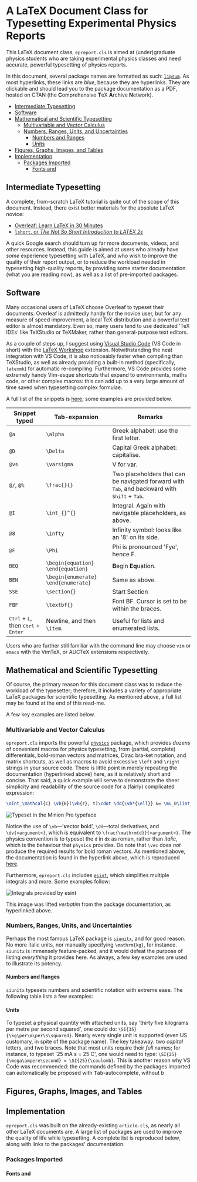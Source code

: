 # A LaTeX Document Class for Typesetting Experimental Physics Reports

This LaTeX document class, `epreport.cls` is aimed at (under)graduate physics students who are taking experimental physics classes and need accurate, powerful typesetting of physics reports.

In this document, several package names are formatted as such: [`lipsum`](http://mirrors.ctan.org/macros/latex/contrib/lipsum/lipsum.pdf).
As most hyperlinks, these links are *blue*, because they are hyperlinks. They are clickable and should lead you to the package documentation as a PDF, hosted on CTAN (the **C**omprehensive **T**eX **A**rchive **N**etwork).

- [Intermediate Typesetting](#intermediate-typesetting)
- [Software](#software)
- [Mathematical and Scientific Typesetting](#mathematical-and-scientific-typesetting)
	- [Multivariable and Vector Calculus](#multivariable-and-vector-calculus)
	- [Numbers, Ranges, Units, and Uncertainties](#numbers-ranges-units-and-uncertainties)
		- [Numbers and Ranges](#numbers-and-ranges)
		- [Units](#units)
- [Figures, Graphs, Images, and Tables](#figures-graphs-images-and-tables)
- [Implementation](#implementation)
	- [Packages Imported](#packages-imported)
		- [Fonts and](#fonts-and)

## Intermediate Typesetting

A complete, from-scratch LaTeX tutorial is quite out of the scope of this document. Instead, there exist better materials for the absolute LaTeX novice:

* [Overleaf: Learn LaTeX in 30 Minutes](https://www.overleaf.com/learn/latex/Learn_LaTeX_in_30_minutes)
* [`lshort`, or *The Not So Short
Introduction to LATEX 2ε*](https://download.nus.edu.sg/mirror/ctan/info/lshort/english/lshort.pdf)

A quick Google search should turn up far more documents, videos, and other resources. Instead, this guide is aimed at users who already have *some* experience typesetting with LaTeX, and who wish to improve the quality of their report output, or to reduce the workload needed in typesetting high-quality reports, by providing some starter documentation (what you are reading now), as well as a list of pre-imported packages.

## Software

Many occasional users of LaTeX choose Overleaf to typeset their documents.
Overleaf is admittedly handy for the novice user, but for any measure of speed improvement, a local TeX distribution and a powerful text editor is almost mandatory.
Even so, many users tend to use dedicated 'TeX IDEs' like TeXStudio or TeXMaker, rather than general-purpose text editors.

As a couple of steps up, I suggest using [Visual Studio Code](https://code.visualstudio.com/) (VS Code in short) with the [LaTeX Workshop](https://marketplace.visualstudio.com/items?itemName=James-Yu.latex-workshop) extension.
Notwithstanding the neat integration with VS Code, it is also noticeably faster when compiling than TeXStudio, as well as already providing a built-in method (specifically, `latexmk`) for automatic re-compiling.
Furthermore, VS Code provides some extremely handy Vim-esque shortcuts that expand to environments, maths code, or other complex macros: this can add up to a very large amount of time saved when typesetting complex formulae.

A full list of the snippets is [here](https://github.com/James-Yu/LaTeX-Workshop/wiki/Snippets); some examples are provided below.

| Snippet typed                                                           | Tab-expansion                        | Remarks                                                                                                                   |
| ----------------------------------------------------------------------- | ------------------------------------ | ------------------------------------------------------------------------------------------------------------------------- |
| `@a`                                                                    | `\alpha`                             | Greek alphabet: use the first letter.                                                                                     |
| `@D`                                                                    | `\Delta`                             | Capital Greek alphabet: capitalise.                                                                                       |
| `@vs`                                                                   | `\varsigma`                          | V for var.                                                                                                                |
| `@/`, `@%`                                                              | `\frac{}{}`                          | Two placeholders that can be navigated forward with <kbd>Tab</kbd>,  and backward with <kbd>Shift</kbd> + <kbd>Tab</kbd>. |
| `@I`                                                                    | `\int_{}^{}`                         | Integral. Again with navigable placeholders, as above.                                                                    |
| `@8`                                                                    | `\infty`                             | Infinity symbol: looks like an '8' on its side.                                                                           |
| `@F`                                                                    | `\Phi`                               | Phi is pronounced 'Fye', hence F.                                                                                         |
| `BEQ`                                                                   | `\begin{equation}  \end{equation}`   | **B**egin **Eq**uation.                                                                                                   |
| `BEN`                                                                   | `\begin{enumerate}  \end{enumerate}` | Same as above.                                                                                                            |
| `SSE`                                                                   | `\section{}`                         | Start Section                                                                                                             |
| `FBF`                                                                   | `\textbf{}`                          | Font BF. Cursor is set to be within the braces.                                                                           |
| <kbd>Ctrl</kbd> + <kbd>L</kbd>, then <kbd>Ctrl</kbd> + <kbd>Enter</kbd> | Newline, and then `\item`.           | Useful for lists and enumerated lists.                                                                                    |

Users who are further still familiar with the command line may choose `vim` or `emacs` with the VimTeX, or AUCTeX extensions respectively.

## Mathematical and Scientific Typesetting

Of course, the primary reason for this document class was to reduce the workload of the typesetter; therefore, it includes a variety of appropriate LaTeX packages for scientific typesetting.
As mentioned above, a full list may be found at the end of this read-me.

A few key examples are listed below.

### Multivariable and Vector Calculus

`epreport.cls` imports the powerful [`physics`](http://mirrors.ctan.org/macros/latex/contrib/physics/physics.pdf) package, which provides *dozens* of convenient macros for physics typesetting, from (partial, complete) differentials, bold-roman vectors and matrices, Dirac bra-ket notation, and matrix shortcuts, as well as macros to avoid excessive `\left` and `\right` strings in your source code.
There is little point in merely repeating the documentation (hyperlinked above) here, as it is relatively short and concise.
That said, a quick example will serve to demonstrate the sheer simplicity and readability of the source code for a (fairly) complicated expression:

```LaTeX
\oint_\mathcal{C} \vb{B}(\vb{r}, t)\cdot \dd{\vb*{\ell}} &= \mu_0\iint_\mathcal{S} \vb{J}(\vb{r}, t) \cdot \dd{\vb{a}} + \mu_0\varepsilon_0 \dv{t} \iint_\mathcal{S}\vb{E}(\vb{r}, t)\cdot \dd{\vb{a}}
```

![Typeset in the Minion Pro typeface](images/complex_formula.png)

Notice the use of `\vb`—'**v**ector **b**old', `\dd`—total derivatives, and `\dv{<argument>}`, which is equivalent to `\frac{\mathrm{d}}{<argument>}`.
The physics convention is to typeset the `d` in `dx` as roman, rather than *italic*, which is the behaviour that `physics` provides.
Do note that `\vec` does *not* produce the required results for bold roman vectors.
As mentioned above, the documentation is found in the hyperlink above, which is reproduced [here](http://mirrors.ctan.org/macros/latex/contrib/physics/physics.pdf).

Furthermore, `epreport.cls` includes [`esint`](http://mirrors.ctan.org/macros/latex/contrib/esint/esint-doc.pdf), which simplifies multiple integrals and more. Some examples follow:

![Integrals provided by `esint`](images/esint.png)

This image was lifted *verbatim* from the package documentation, as hyperlinked above.

### Numbers, Ranges, Units, and Uncertainties

Perhaps the most famous LaTeX package is [`siunitx`](http://mirrors.ctan.org/macros/latex/contrib/siunitx/siunitx.pdf), and for good reason. No more italic units, nor manually specifying `\mathrm{kg}`, for instance. `siunitx` is immensely feature-packed, and it would defeat the purpose of listing *everything* it provides here. As always, a few key examples are used to illustrate its potency.

#### Numbers and Ranges

`siunitx` typesets numbers and scientific notation with extreme ease. The following table lists a few examples:


#### Units

To typeset a physical quantity with attached units, say 'thirty five kilograms per metre per second squared', one could do: `\SI{35}{\kg\per\m\per\s\squared}`. 
Nearly every single unit is supported (even US customary, in spite of the package name). 
The key takeaway: two *capital* letters, and two braces. 
Note that most units require their *full* names; for instance, to typeset '25 mA s = 25 C', one would need to type: `\SI{25}{\mega\ampere\second} = \SI{25}{\coulomb}`. 
This is another reason why VS Code was recommended: the commands defined by the packages imported can automatically be proposed with <kbd>Tab</kbd>-autocomplete, without b


## Figures, Graphs, Images, and Tables

## Implementation

`epreport.cls` was built on the already-existing `article.cls`, as nearly all other LaTeX documents are. A large list of packages are used to improve the quality of life while typesetting.
A complete list is reproduced below, along with links to the packages' documentation.

### Packages Imported

#### Fonts and
